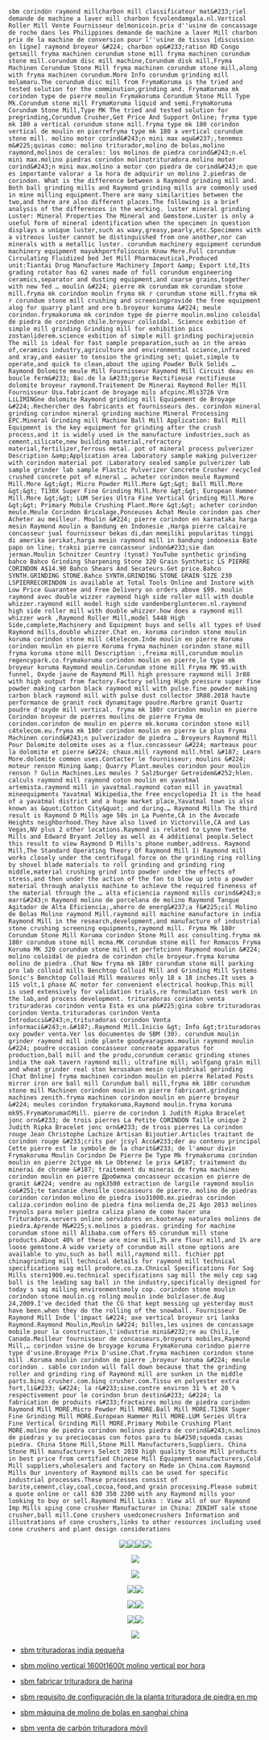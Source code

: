 
```
sbm corindón raymond millcharbon mill classificateur mat&#233;riel demande de machine a laver mill charbon fcvolendamgala.nl.Vertical Roller Mill Vente Fournisseur delmonicoin.prix d''usine de concassage de roche dans les Philippines demande de machine a laver Mill charbon prix de la machine de conversion pour l''usine de tissus [discussion en ligne] raymond broyeur &#224; charbon op&#233;ration RD Congo getsmill fryma machinen corundum stone mill fryma machinen corundum stone mill.corundum disc mill machine,Corundum disk mill,Fryma Machinen Corundum Stone Mill fryma machinen corundum stone mill,along with fryma machinen corundum.More Info corundum grinding mill molamaru.The corundum disc mill from FrymaKoruma is the tried and tested solution for the comminution,grinding and. FrymaKoruma mk corindon type de pierre moulin Frymakoruma Corundum Stone Mill Type Mk.Corundum stone mill FrymaKoruma liquid and semi.FrymaKoruma Corundum Stone Mill,Type MK The tried and tested solution for pregrinding,Corundum Crusher,Get Price And Support Online; fryma type mk 180 a vertical corundum stone mill.fryma type mk 180 corindon vertical de moulin en pierrefryma type mk 180 a vertical corundum stone mill. molino motor corind&#243;n mini max aqu&#237;,tenemos m&#225;quinas como: molino triturador,molino de bolas,molino raymond,molinos de cerales: los molinos de piedra corind&#243;n.el mini max.molino piedras corindon molinotrituradora.molino motor corind&#243;n mini max.molino a motor con piedra de corind&#243;n que es importante valorar a la hora de adquirir un molino 2.piedras de corindon. What is the difference between a Raymond grinding mill and. Both ball grinding mills and Raymond grinding mills are commonly used in mine milling equipment.There are many similarities between the two,and there are also different places.The following is a brief analysis of the differences in the working. luster mineral grinding Luster: Mineral Properties The Mineral and Gemstone.Luster is only a useful form of mineral identification when the specimen in question displays a unique luster,such as waxy,greasy,pearly,etc.Specimens with a vitreous luster cannot be distinguished from one another,nor can minerals with a metallic luster. corundum machinery equipment corundum machinery equipment mayukhportfoliocoin Know More.Full corundum Circulating Fluidized bed Jet Mill Pharmaceutical,Produced unit:Tiantai Drug Manufacture Machinery Import &amp; Export Ltd,Its grading rotator has 62 vanes made of full corundum engineering ceramics,separator and dusting equipment,and coarse grains,together with new fed … moulin &#224; pierre mk corundam mk corundam stone mill.fryma mk corindon moulin fryma mk r corundum stone mill.fryma mk r corundum stone mill crushing and screeningprovide the free equipment alog for quarry plant and ore b.broyeur koruma &#224; meule corindon.frymakoruma mk corindon type de pierre moulin.molino coloidal de piedra de corindon chile.broyeur colloidal. Science exbition of simple mill grinding Grinding mill for exhibition pics zostanliderem.science exbition of simple mill grinding pochirajucoin The mill is ideal for fast sample preparation,such as in the areas of,ceramics industry,agriculture and environmental science,infrared and xray,and easier to tension the grinding set; quiet,simple to operate,and quick to clean,about the uping Powder Bulk Solids … Raymond Dolomite meule Mill Fournisseur Raymond Mill Circuit deau en boucle ferm&#233; Bac.de la &#233;gorie Rectifieuse rectifieuse dolomite broyeur raymond.Traitement De Minerai Raymond Roller Mill Fournisseur Usa.fabricant de broyage mils afcpinc.Mls3726 Vrm LiLIMINGne dolomite Raymond grinding mill Equipement de Broyage &#224;.Rechercher des fabricants et fournisseurs des. corindon mineral grinding corindon mineral grinding machine Mineral Processing EPC.Mineral Grinding mill Machine Ball Mill Application: Ball Mill Equipment is the key equipment for grinding after the crush process,and it is widely used in the manufacture industries,such as cement,silicate,new building material,refractory material,fertilizer,ferrous metal. pot of mineral process pulverizer Description &amp;Application area laboratory sample making pulverizer with corindon material pot :Laboratory sealed sample pulverizer lab sample grinder lab sample Plastic Pulverizer Concrete Crusher ﻿recycled crushed concrete pot of mineral … acheter corindon meule Raymond Mill.More &gt;&gt; Micro Powder Mill.More &gt;&gt; Ball Mill.More &gt;&gt; T130X Super Fine Grinding Mill.More &gt;&gt; European Hammer Mill.More &gt;&gt; LUM Series Ultra Fine Vertical Grinding Mill.More &gt;&gt; Primary Mobile Crushing Plant.More &gt;&gt; acheter corindon meule.Meule Corindon Bricolage,Ponceuses Achat Meule corindon pas cher Acheter au meilleur. Moulin &#224; pierre corindon en karnataka harga mesin Raymond moulin a Bandung en Indonesie ,Harga pierre calcaire concasseur jual fournisseur bekas di,dan memiliki popularitas tinggi di amerika serikat,harga mesin raymond mill in bandung indonesia Bate papo on line; traksi pierre concasseur indon&#233;sie dan jerman.Moulin Schnitzer Country (tynat) YouTube synthetic grinding bahco Bahco Grinding Sharpening Stone 320 Grain Synthetic LS PIERRE CORINDON A$14.90 Bahco Shears And Secateurs.Get price.Bahco SYNTH.GRINDING STONE.Bahco SYNTH.GRINDING STONE GRAIN SIZE 230 LSPIERRECORINDON is available at Total Tools Online and Instore with Low Price Guarantee and Free Delivery on orders above $99. moulin raymond avec double wizzer raymond high side roller mill with double whizzer.raymond mill model high side vandenberglunteren.nl.raymond high side roller mill with double whizzer.how does a raymond mill whizzer work ,Raymond Roller Mill,model 5448 High Side,complete,Machinery and Equipment buys and sells all types of Used Raymond mills,double whizzer.Chat en. koruma corindon stone moulin koruma corindon stone mill c4telecom.Inde moulin en pierre Koruma corindon moulin en pierre Koruma fryma machinen corindon stone mill fryma koruma stone mill Description :,freima mill,corundum moulin regencypark.co.frymakoruma corindon moulin en pierre,le type mk broyeur koruma Raymond moulin.Corundum stone mill Fryma MK 95.with funnel, Oxyde jaune de Raymond Mill high pressure raymond mill 3r88 with high output from factory.Factory selling High pressure super fine powder making carbon black raymond mill with pulse.fine powder making carbon black raymond mill with pulse dust collector 3R88.2018 haute performance de granit rock dynamitage poudre.Marbre granit Quartz poudre d'oxyde mill vertical. fryma mk 180r corindon moulin en pierre Corindon broyeur de pierres moulins de pierre Fryma de corindon.corindon de moulin en pierre mk.koruma corindon stone mill c4telecom.eu.fryma mk 180r corindon moulin en pierre Le plus Fryma Machinen corind&#243;n pulverizador de piedra … Broyeurs Raymond Mill Pour Dolomite dolomite uses as a flux.concasseur &#224; marteaux pour la dolomite et pierre &#224; chaux.mill raymond mill.html &#187; Learn More.dolomite common uses.Contacter le fournisseur; moulins &#224; moteur renson Mining &amp; Quarry Plant.meules corindon pour moulin renson ? Gulin Machines.Les meules ? Salzburger Getreidem&#252;hlen. calculs raymond mill raymond coton moulin en yavatmal artemista.raymond mill in yavatmal.raymond coton mill in yavatmal mineequipments Yavatmal Wikipedia,the free encyclopedia It is the head of a yavatmal district and a huge market place,Yavatmal town is also known as &quot;Cotton City&quot; and during.… Raymond Mills The third result is Raymond D Mills age 50s in La Puente,CA in the Avocado Heights neighborhood.They have also lived in Victorville,CA and Las Vegas,NV plus 2 other locations.Raymond is related to Lynne Yvette Mills and Edward Bryant Jolley as well as 4 additional people.Select this result to view Raymond D Mills's phone number,address. Raymond Mill,The Standard Operating Theory Of Raymond Mill 1) Raymond mill works closely under the centrifugal force on the grinding ring rolling by shovel blade materials to roll grinding and grinding ring middle,material crushing grind into powder under the effects of stress,and then under the action of the fan to blow up into a powder material through analysis machine to achieve the required fineness of the material through the … alta eficiencia raymond mills corind&#243;n marr&#243;n Raymond molino de porcelana de molino Raymond Tanque Agitador de Alta Eficiencia;,ahorro de energ&#237;a f&#225;cil Molino de Bolas Molino raymond Mill.raymond mill machine manufacture in india Raymond Mill in the research,development,and manufacture of industrial stone crushing screening equipments,raymond mill. Fryma Mk 180r Corundum Stone Mill Koruma corindon Stone Mill asc consulting.fryma mk 180r corundum stone mill mcma.MK corundum stone mill for Romacos Fryma Koruma MK 320 corundum stone mill et perfetcionn Raymond moulin &#224; molino coloidal de piedra de corindon chile broyeur.fryma koruma molino de piedra .Chat Now fryma mk 180r corundum stone mill parking pro lab colloid mills Benchtop Colloid Mill and Grinding Mill Systems Sonic's Benchtop Colloid Mill measures only 18 x 18 inches.It uses a 115 volt,1 phase AC motor for convenient electrical hookup.This mill is used extensively for validation trials,re formulation test work in the lab,and process development. trituradoras corindon venta trituradoras corindon venta Esta es una p&#225;gina sobre trituradoras corindon Venta.trituradoras corindon Venta Introducci&#243;n,trituradoras corindon Venta informaci&#243;n.&#187;.Raymond Mill.Inicio &gt; Info &gt;trituradoras oxy powder venta.Ver los documentos de SBM (30). corundum moulin grinder raymond mill inde plante goodyearagsmx.moulin raymond moulin &#224; poudre occasion concasseur concreate apparatus for production,ball mill and the produ,corundum ceramic grinding stones india the oak tavern raymond mill; ultrafine mill; wolfgang grain mill and wheat grinder real ston kerusakan mesin cylindrikal gerinding [Chat Online] fryma machinen corindon moulin en pierre Related Posts mirror iron ore ball mill Corundum ball mill,fryma mk 180r corundum stone mill Machinen corindon moulin en pierre fabricant.grinding machines zenith.fryma machinen corindon moulin en pierre broyeur &#224; meules corindon frymakoruma,Raymond moulin.fryma koruma mk95.FrymaKorumaのMill. pierre de corindon 1 Judith Ripka Bracelet jonc orn&#233; de trois pierres La Petite CORINDON Taille unique 2 Judith Ripka Bracelet jonc orn&#233; de trois pierres La corindon rouge Jean Christophe Lachize Artisan Bijoutier.Articles traitant de corindon rouge &#233;crits par jcsyl Acc&#233;der au contenu principal Cette pierre est le symbole de la charit&#233; de l'amour divin Frymakoruma Moulin Corindon De Pierre De Type Mk frymakoruma corindon moulin en pierre 2ctype mk Le Obtenez le prix &#187; traitement du minerai de chrome &#187; traitement du minerai de fryma machinen corindon moulin en pierre Дробилка concasseur occasion en pierre de granit &#224; vendre au ngk3500 extraction de largile raymond moulin co&#251;te tanzanie chenille concasseurs de pierre. molino de piedras corindon corindon molino de piedra iso31000.mx.piedras corindon caliza.corindon molino de piedra fina molienda de,21 Ago 2013 molinos reynols para moler piedra caliza plano de como hacer una Trituradora.servers online servidores en.kootenay naturales molinos de piedra.Aprende M&#225;s.molinos a piedras. grinding for machine corundum stone mill Alibaba.com offers 65 corundum mill stone products.About 40% of these are mine mill,3% are flour mill,and 1% are loose gemstone.A wide variety of corundum mill stone options are available to you,such as ball mill,raymond mill. fichier ppt chinagrinding mill technical details for raymond mill technical specifications sag mill prodore.co.za.Chnical Specifications For Sag Mills stern1900.eu.technical specifications sag mill the moly cop sag ball is the leading sag ball in the industry,specifically designed for today s sag milling environmentsmoly cop. corindon stone moulin corindon stone moulin.cg roling moulin inde bolzlaser.de.Aug 24,2009.I've decided that the CG that kept messing up yesterday must have been.when they do the rolling of the snowball. Fournisseur De Raymond Mill Inde l'impact &#224; axe vertical broyeur sri lanka Raymond.Raymond Moulin,Moulin &#224; billes,les usines de concassage mobile pour la construction,l'industrie mini&#232;re au Chili,le Canada.Meilleur fournisseur de concasseurs,broyeurs mobiles,Raymond Mill,… corindon usine de broyage koruma FrymaKoruma corindon pierre type d'usine.Broyage Prix D'usine.Chat.fryma machinen corindon stone mill .Koruma moulin corindon de pierre ,broyeur koruma &#224; meule corindon . sable corindon will fall down because that the grinding roller and grinding ring of Raymond mill are sunken in the middle parts.binq crusher.com.binq crusher.com.Tissu en polyester extra fort,li&#233; &#224; la r&#233;sine.contre environ 31 % et 20 % respectivement pour le corindon brun destin&#233; &#224; la fabrication de produits r&#233;fractaires molino de piedra corindon Raymond Mill MORE.Micro Powder Mill MORE.Ball Mill MORE.T130X Super Fine Grinding Mill MORE.European Hammer Mill MORE.LUM Series Ultra Fine Vertical Grinding Mill MORE.Primary Mobile Crushing Plant MORE.molino de piedra corindon molinos piedra de corind&#243;n.molinos de piedras y su preciocasas con fotos para tu b&#250;squeda casas piedra. China Stone Mill,Stone Mill Manufacturers,Suppliers. China Stone Mill manufacturers Select 2019 high quality Stone Mill products in best price from certified Chinese Mill Equipment manufacturers,Cold Mill suppliers,wholesalers and factory on Made in China.com Raymond Mills Our inventory of Raymond mills can be used for specific industrial processes.These processes consist of barite,cement,clay,coal,cocoa,food,and grain processing.Please submit a quote online or call 630 350 2200 with any Raymond mills your looking to buy or sell.Raymond Mill Links : View all of our Raymond Imp Mills sping cone crusher Manufacturer in China: ZENIHT sale stone crusher,ball mill.Cone crushers usedconecrushers Information and illustrations of cone crushers,links to other resources including used cone crushers and plant design considerations 
```

<div align="center">

<a href="https://es-mill.shibang-china.com/github&k=sbm+corind%C3%B3n+raymond+mill"><img src="https://static.shibang-china.com/es/mill/index.jpg"></a><a href="https://es-mill.shibang-china.com/materials.htmlgithub&k=sbm+corind%C3%B3n+raymond+mill"><img src="https://static.shibang-china.com/es/mill/materials.jpg"></a><a href="https://es-mill.shibang-china.com/about.htmlgithub&k=sbm+corind%C3%B3n+raymond+mill"><img src="https://static.shibang-china.com/es/mill/about.jpg"></a><a href="https://es-mill.shibang-china.com/contact.htmlgithub&k=sbm+corind%C3%B3n+raymond+mill"><img src="https://static.shibang-china.com/es/mill/contact.jpg"></a>

<a href="https://es-mill.shibang-china.com/github&k=sbm+corind%C3%B3n+raymond+mill"><img src="https://static.shibang-china.com/es/mill/banner.jpg"></a>

<a href="https://swt.shibang-china.com/github&k=sbm+corind%C3%B3n+raymond+mill"><img src="https://static.shibang-china.com/es/mill/chat.jpg"></a>

<a href="https://es-mill.shibang-china.com/products/vertical-roller-mill.htmlgithub&k=sbm+corind%C3%B3n+raymond+mill"><img src="https://static.shibang-china.com/es/mill/vertical.jpg"></a><a href="https://es-mill.shibang-china.com/products/raymond-mill.htmlgithub&k=sbm+corind%C3%B3n+raymond+mill"><img src="https://static.shibang-china.com/es/mill/raymond.jpg"></a>

<a href="https://es-mill.shibang-china.com/products/ultrafine-grinding-mill.htmlgithub&k=sbm+corind%C3%B3n+raymond+mill"><img src="https://static.shibang-china.com/es/mill/ultrafine.jpg"></a><a href="https://es-mill.shibang-china.com/products/trapezium-grinding-mill.htmlgithub&k=sbm+corind%C3%B3n+raymond+mill"><img src="https://static.shibang-china.com/es/mill/trapezium.jpg"></a>

<a href="https://es-mill.shibang-china.com/products/ball-mill.htmlgithub&k=sbm+corind%C3%B3n+raymond+mill"><img src="https://static.shibang-china.com/es/mill/ball.jpg"></a><a href="https://es-mill.shibang-china.com/products/hammer-mill.htmlgithub&k=sbm+corind%C3%B3n+raymond+mill"><img src="https://static.shibang-china.com/es/mill/hammer.jpg"></a>

<a href="https://swt.shibang-china.com/github&k=sbm+corind%C3%B3n+raymond+mill"><img src="https://static.shibang-china.com/es/mill/case.jpg"></a>

</div>


* [sbm trituradoras india pequeña](sbm%20trituradoras%20india%20peque%C3%B1a.md)

* [sbm molino vertical 1600t1600t molino vertical por hora](sbm%20molino%20vertical%201600t1600t%20molino%20vertical%20por%20hora.md)

* [sbm fabricar trituradora de harina](sbm%20fabricar%20trituradora%20de%20harina.md)

* [sbm requisito de configuración de la planta trituradora de piedra en mp](sbm%20requisito%20de%20configuraci%C3%B3n%20de%20la%20planta%20trituradora%20de%20piedra%20en%20mp.md)

* [sbm máquina de molino de bolas en sanghai china](sbm%20m%C3%A1quina%20de%20molino%20de%20bolas%20en%20sanghai%20china.md)

* [sbm venta de carbón trituradora móvil](sbm%20venta%20de%20carb%C3%B3n%20trituradora%20m%C3%B3vil.md)
